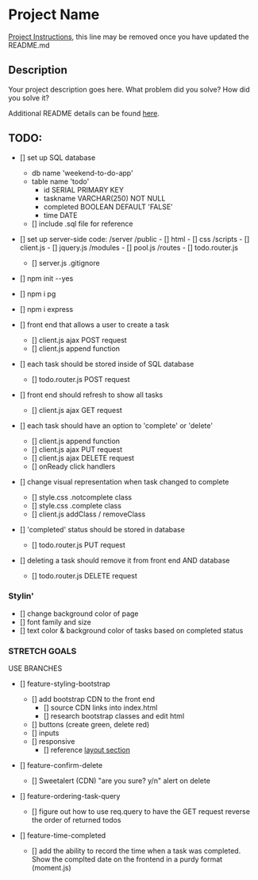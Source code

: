# Project Name

[Project Instructions](./INSTRUCTIONS.md), this line may be removed once you have updated the README.md

## Description

Your project description goes here. What problem did you solve? How did you solve it?

Additional README details can be found [here](https://github.com/PrimeAcademy/readme-template/blob/master/README.md).

## TODO:
- [] set up SQL database
    - db name 'weekend-to-do-app'
    - table name 'todo'
        - id SERIAL PRIMARY KEY
        - taskname VARCHAR(250) NOT NULL
        - completed BOOLEAN DEFAULT 'FALSE'
        - time DATE
    - [] include .sql file for reference

- [] set up server-side code:
    /server
        /public
        - [] html
        - [] css
            /scripts
            - [] client.js
            - [] jquery.js
        /modules
        - [] pool.js
        /routes
        - [] todo.router.js
    - [] server.js
    .gitignore
- [] npm init --yes
- [] npm i pg
- [] npm i express

- [] front end that allows a user to create a task
    - [] client.js ajax POST request
    - [] client.js append function

- [] each task should be stored inside of SQL database
    - [] todo.router.js POST request

- [] front end should refresh to show all tasks
    - [] client.js ajax GET request

- [] each task should have an option to 'complete' or 'delete'
    - [] client.js append function
    - [] client.js ajax PUT request
    - [] client.js ajax DELETE request
    - [] onReady click handlers

- [] change visual representation when task changed to complete
    - [] style.css .notcomplete class
    - [] style.css .complete class
    - [] client.js addClass / removeClass

- [] 'completed' status should be stored in database
    - [] todo.router.js PUT request

- [] deleting a task should remove it from front end AND database
    - [] todo.router.js DELETE request

### Stylin'

- [] change background color of page
- [] font family and size
- [] text color & background color of tasks based on completed status

### STRETCH GOALS

USE BRANCHES

- [] feature-styling-bootstrap
    - [] add bootstrap CDN to the front end
        - [] source CDN links into index.html
        - [] research bootstrap classes and edit html
    - [] buttons (create green, delete red)
    - [] inputs
    - [] responsive
        - [] reference [layout section](https://getbootstrap.com/docs/4.1/layout/overview/)

- [] feature-confirm-delete
    - [] Sweetalert (CDN) "are you sure? y/n" alert on delete

- [] feature-ordering-task-query
    - [] figure out how to use req.query to have the GET request reverse the order of returned todos

- [] feature-time-completed
    - [] add the ability to record the time when a task was completed. Show the complted date on the frontend in a purdy format (moment.js)